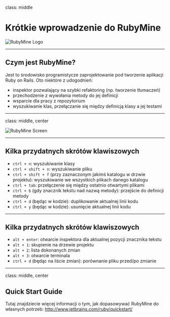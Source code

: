class: middle
# Krótkie wprowadzenie do RubyMine

![RubyMine Logo](http://blog.jetbrains.com/ruby/files/2013/11/blog_RubyMine6.png)

---

## Czym jest RubyMine?

Jest to środowisko programistycze zaprojektowanie pod tworzenie aplikacji
Ruby on Rails. Oto niektóre z udogodnień:

- inspektor pozwalający na szybki refaktoring (np. tworzenie tłumaczeń)
- przechodzenie z wywołania metody do jej definicji
- wsparcie dla pracy z repozytorium
- wyszukiwanie klas, przełączanie się między definicją klasy a jej testami

---
class: middle, center

![RubyMine Screen](http://img15.nnm.me/0/9/b/d/a/5af639b396019754e82132ec16f.png)

---

## Kilka przydatnych skrótów klawiszowych

- `ctrl + n`: wyszukiwanie klasy
- `ctrl + shift + n`: wyszukiwanie pliku
- `ctrl + shift + f` (przy zaznaczonym jakimś katalogu w drzwie projektu):
wyszukiwanie we wszystkich plikach danego katalogu
- `ctrl + tab`: przełączenie się między ostatnio otwartymi plikami
- `ctrl + b` (gdy znacznik tekstu nad nazwą metody): przejście
do definicji metody
- `ctrl + d` (będąc w kodzie): duplikowanie aktualnej linii kodu
- `ctrl + y` (będąc w kodzie): usunięcie aktualnej linii kodu

---

## Kilka przydatnych skrótów klawiszowych

- `alt + enter`: otwarcie inspektora dla aktualnej pozycji znacznika tekstu
- `alt + 1`: skupienie na drzewie projektu
- `alt + 2`: lista dokonanych zmian
- `alt + 3`: otwarcie terminala
- `ctrl + d` (będąc na liście zmian): porównanie pliku przed/po zmianie

---
class: middle, center

## Quick Start Guide

Tutaj znajdziecie więcej informacji o tym, jak dopasowywać RubyMine
do własnych potrzeb: http://www.jetbrains.com/ruby/quickstart/

